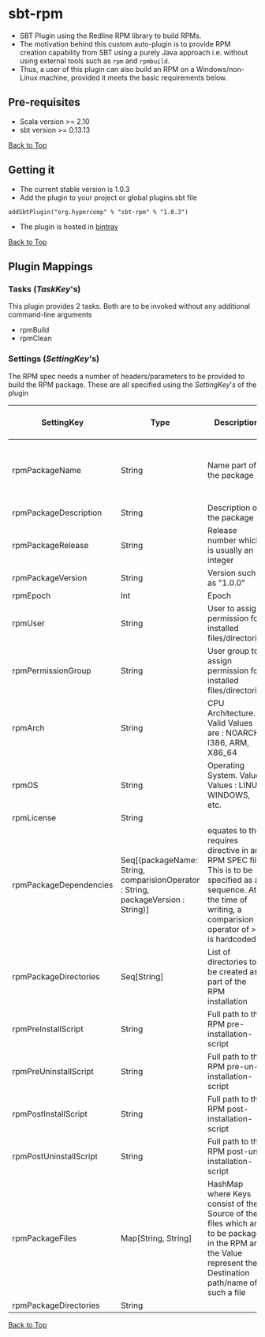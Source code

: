 # sbt-rpm
* SBT Plugin using the Redline RPM library to build RPMs. 
* The motivation behind this custom auto-plugin is to provide RPM creation capability from SBT using a purely Java approach i.e. without using external tools such as ```rpm``` and ```rpmbuild```.  
* Thus, a user of this plugin can also build an RPM on a Windows/non-Linux machine, provided it meets the basic requirements below.

## Pre-requisites
* Scala version >= 2.10
* sbt version >= 0.13.13

[Back to Top](#sbt-rpm)

## Getting it
* The current stable version is 1.0.3
* Add the plugin to your project or global plugins.sbt file
```shell
addSbtPlugin("org.hypercomp" % "sbt-rpm" % "1.0.3")
```
* The plugin is hosted in [bintray](https://bintray.com)

[Back to Top](#sbt-rpm)

## Plugin Mappings
### Tasks (*TaskKey*'s)
This plugin provides 2 tasks. Both are to be invoked without any additional command-line arguments
* rpmBuild
* rpmClean

### Settings (*SettingKey*'s)
The RPM spec needs a number of headers/parameters to be provided to build the RPM package.
These are all specified using the *SettingKey*'s of the plugin  
  
| SettingKey | Type | Description |  Mandatory/Optional (M/O) | Default Value  (if Optional) | Comments/Examples |
|---|---|---|---|---|---|
| rpmPackageName | String | Name part of the package | M | | An RPM package full name is of the format \<rpmPackageName\>-\<rpmRelease\>-\<rpmVersion\>-\<rpmArch\>\.rpm |
| rpmPackageDescription | String | Description of the package | O | Null | Any free text |
| rpmPackageRelease | String | Release number which is usually an integer | O | 1 | |
| rpmPackageVersion | String | Version such as "1.0.0" | M | | | 
| rpmEpoch | Int | Epoch | O | 0 | | 
| rpmUser | String | User to assign permission for installed files/directories | O | | | 
| rpmPermissionGroup | String | User group to assign permission for installed files/directories | O | | |
| rpmArch | String | CPU Architecture. Valid Values are : NOARCH, I386, ARM, X86_64 | M | | | 
| rpmOS | String | Operating System. Value Values : LINUX, WINDOWS, etc. | 
| rpmLicense |  String | | | | | 
| rpmPackageDependencies | Seq[(packageName: String, comparisionOperator : String, packageVersion : String)] | equates to the requires directive in an RPM SPEC file. This is to be specified as a sequence. At the time of writing, a comparision operator of >= is hardcoded | O |  | | 
| rpmPackageDirectories | Seq[String] | List of directories to be created as part of the RPM installation | O | | |
| rpmPreInstallScript | String | Full path to the RPM pre-installation-script | O | | |
| rpmPreUninstallScript | String | Full path to the RPM pre-un-installation-script | O | | | 
| rpmPostInstallScript | String | Full path to the RPM post-installation-script | O | | |
| rpmPostUninstallScript | String | Full path to the RPM post-un-installation-script | O | | |
| rpmPackageFiles | Map[String, String] | HashMap where Keys consist of the Source of the files which are to be packaged in the RPM and the Value represent the Destination path/name of such a file | | | | 
| rpmPackageDirectories | String | | | | | 


[Back to Top](#plugin-mappings)